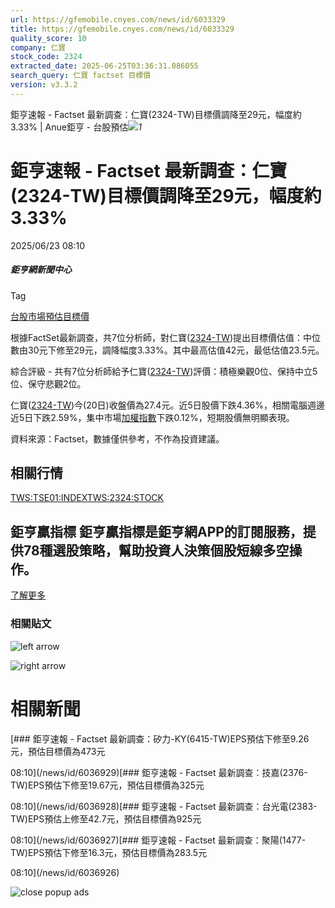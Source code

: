 ```yaml
---
url: https://gfemobile.cnyes.com/news/id/6033329
title: https://gfemobile.cnyes.com/news/id/6033329
quality_score: 10
company: 仁寶
stock_code: 2324
extracted_date: 2025-06-25T03:36:31.086055
search_query: 仁寶 factset 目標價
version: v3.3.2
---
```


鉅亨速報 - Factset 最新調查：仁寶(2324-TW)目標價調降至29元，幅度約3.33% | Anue鉅亨 - 台股預估![](https://www.facebook.com/tr?id=1780874545291502&ev=PageView&noscript=1)*1*

# 鉅亨速報 - Factset 最新調查：仁寶(2324-TW)目標價調降至29元，幅度約3.33%

2025/06/23 08:10

##### 鉅亨網新聞中心

Tag

[台股](/news/tag/台股)[市場預估](/news/tag/市場預估)[目標價](/news/tag/目標價)

根據FactSet最新調查，共7位分析師，對仁寶([2324-TW](https://www.cnyes.com/twstock/2324))提出目標價估值：中位數由30元下修至29元，調降幅度3.33%。其中最高估值42元，最低估值23.5元。

綜合評級 - 共有7位分析師給予仁寶([2324-TW](https://www.cnyes.com/twstock/2324))評價：積極樂觀0位、保持中立5位、保守悲觀2位。

仁寶([2324-TW](https://www.cnyes.com/twstock/2324))今(20日)收盤價為27.4元。近5日股價下跌4.36%，相關電腦週邊近5日下跌2.59%，集中市場[加權指數](https://invest.cnyes.com/index/TWS/TSE01)下跌0.12%，短期股價無明顯表現。

資料來源：Factset，數據僅供參考，不作為投資建議。

## 相關行情

[TWS:TSE01:INDEX](https://invest.cnyes.com/index/TWS/TSE01)[TWS:2324:STOCK](https://www.cnyes.com/twstock/2324)

## 鉅亨贏指標 鉅亨贏指標是鉅亨網APP的訂閱服務，提供78種選股策略，幫助投資人決策個股短線多空操作。

[了解更多](https://events.cnyes.com/anuewin-25942)

### 相關貼文

![left arrow](https://sfiles.cnyes.cool/fe-common/e38301ed/9ae7439775f34967b7610e368ae31972.svg)

![right arrow](https://sfiles.cnyes.cool/fe-common/e38301ed/69a47076893656749361262d976851ad.svg)

# 相關新聞

[### 鉅亨速報 - Factset 最新調查：矽力-KY(6415-TW)EPS預估下修至9.26元，預估目標價為473元

08:10](/news/id/6036929)[### 鉅亨速報 - Factset 最新調查：技嘉(2376-TW)EPS預估下修至19.67元，預估目標價為325元

08:10](/news/id/6036928)[### 鉅亨速報 - Factset 最新調查：台光電(2383-TW)EPS預估上修至42.7元，預估目標價為925元

08:10](/news/id/6036927)[### 鉅亨速報 - Factset 最新調查：聚陽(1477-TW)EPS預估下修至16.3元，預估目標價為283.5元

08:10](/news/id/6036926)

![close popup ads](/dist/47a3f246647993453e61898861da5064.svg)